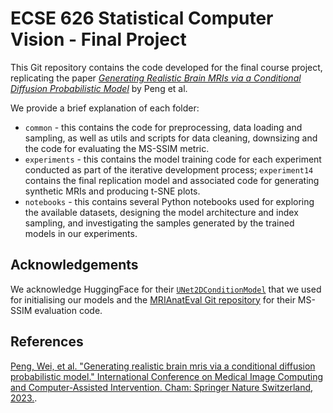 # ECSE 626 Statistical Computer Vision - Final Project

This Git repository contains the code developed for the final course project, replicating the paper [*Generating Realistic Brain MRIs via a Conditional Diffusion Probabilistic Model*]([https://arxiv.org/pdf/2212.08034](https://pmc.ncbi.nlm.nih.gov/articles/PMC10758344/)) by Peng et al.

We provide a brief explanation of each folder:

* `common` - this contains the code for preprocessing, data loading and sampling, as well as utils and scripts for data cleaning, downsizing and the code for evaluating the MS-SSIM metric.
* `experiments` - this contains the model training code for each experiment conducted as part of the iterative development process; `experiment14` contains the final replication model and associated code for generating synthetic MRIs and producing t-SNE plots.
* `notebooks` - this contains several Python notebooks used for exploring the available datasets, designing the model architecture and index sampling, and investigating the samples generated by the trained models in our experiments.

## Acknowledgements

We acknowledge HuggingFace for their [`UNet2DConditionModel`](https://huggingface.co/docs/diffusers/en/api/models/unet2d-cond) that we used for initialising our models and the [MRIAnatEval Git repository](https://github.com/jiaqiw01/MRIAnatEval/tree/main) for their MS-SSIM evaluation code.

## References

[Peng, Wei, et al. "Generating realistic brain mris via a conditional diffusion probabilistic model." International Conference on Medical Image Computing and Computer-Assisted Intervention. Cham: Springer Nature Switzerland, 2023.](https://pmc.ncbi.nlm.nih.gov/articles/PMC10758344/).
